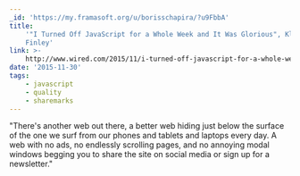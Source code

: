 ```yaml
---
_id: 'https://my.framasoft.org/u/borisschapira/?u9FbbA'
title:
    '"I Turned Off JavaScript for a Whole Week and It Was Glorious", Klint
    Finley'
link: >-
    http://www.wired.com/2015/11/i-turned-off-javascript-for-a-whole-week-and-it-was-glorious/
date: '2015-11-30'
tags:
    - javascript
    - quality
    - sharemarks
---
```


<div class="markdown"><p>&quot;There's another web out there, a better web hiding just below the surface of the one we surf from our phones and tablets and laptops every day. A web with no ads, no endlessly scrolling pages, and no annoying modal windows begging you to share the site on social media or sign up for a newsletter.&quot;
</p></div>
